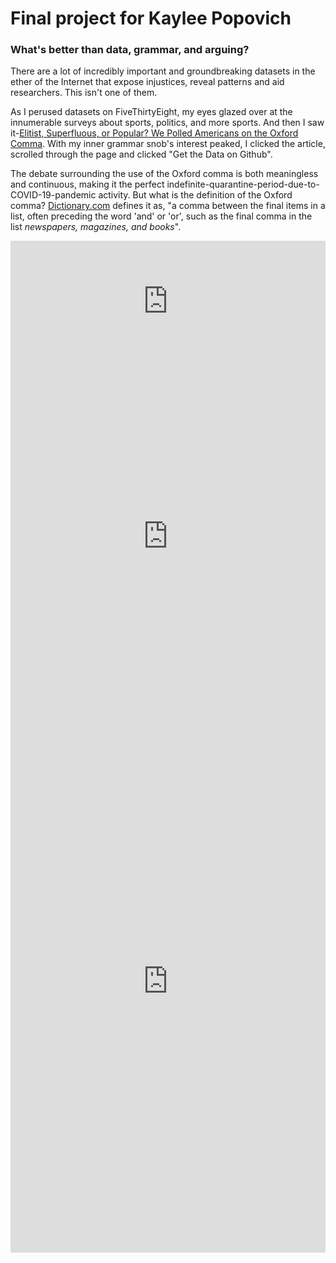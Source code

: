 # Final project for Kaylee Popovich

### What's better than data, grammar, and arguing?

There are a lot of incredibly important and groundbreaking datasets in the ether of the Internet that expose injustices, reveal patterns and aid researchers. This isn't one of them.

As I perused datasets on FiveThirtyEight, my eyes glazed over at the innumerable surveys about sports, politics, and more sports. And then I saw it-[Elitist, Superfluous, or Popular? We Polled Americans on the Oxford Comma](https://fivethirtyeight.com/features/elitist-superfluous-or-popular-we-polled-americans-on-the-oxford-comma/). With my inner grammar snob's interest peaked, I clicked the article, scrolled through the page and clicked "Get the Data on Github".

The debate surrounding the use of the Oxford comma is both meaningless and continuous, making it the perfect indefinite-quarantine-period-due-to-COVID-19-pandemic activity. But what is the definition of the Oxford comma? [Dictionary.com](https://www.dictionary.com/browse/oxford-comma) defines it as, "a comma between the final items in a list, often preceding the word 'and' or 'or', such as the final comma in the list *newspapers, magazines, and books*". 

<iframe title="'Data': Singular or plural?" aria-label="Bar Chart" id="datawrapper-chart-3tezj" src="https://datawrapper.dwcdn.net/3tezj/1/" scrolling="no" frameborder="0" style="width: 0; min-width: 100% !important; border: none;" height="194"></iframe><script type="text/javascript">!function(){"use strict";window.addEventListener("message",(function(a){if(void 0!==a.data["datawrapper-height"])for(var e in a.data["datawrapper-height"]){var t=document.getElementById("datawrapper-chart-"+e)||document.querySelector("iframe[src*='"+e+"']");t&&(t.style.height=a.data["datawrapper-height"][e]+"px")}}))}();
</script>

<iframe title="How Much People Care about the Oxford Comma in the United States" aria-label="map" id="datawrapper-chart-oc7kr" src="https://datawrapper.dwcdn.net/oc7kr/2/" scrolling="no" frameborder="0" style="width: 0; min-width: 100% !important; border: none;" height="557"></iframe><script type="text/javascript">!function(){"use strict";window.addEventListener("message",(function(a){if(void 0!==a.data["datawrapper-height"])for(var e in a.data["datawrapper-height"]){var t=document.getElementById("datawrapper-chart-"+e)||document.querySelector("iframe[src*='"+e+"']");t&&(t.style.height=a.data["datawrapper-height"][e]+"px")}}))}();
</script>

<iframe title="Importance of Good Grammar to People of Different Ages" aria-label="Bar Chart" id="datawrapper-chart-CS12F" src="https://datawrapper.dwcdn.net/CS12F/1/" scrolling="no" frameborder="0" style="width: 0; min-width: 100% !important; border: none;" height="868"></iframe><script type="text/javascript">!function(){"use strict";window.addEventListener("message",(function(a){if(void 0!==a.data["datawrapper-height"])for(var e in a.data["datawrapper-height"]){var t=document.getElementById("datawrapper-chart-"+e)||document.querySelector("iframe[src*='"+e+"']");t&&(t.style.height=a.data["datawrapper-height"][e]+"px")}}))}();
</script> 
